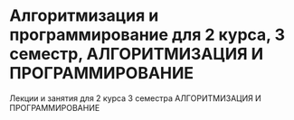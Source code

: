 # Алгоритмизация и программирование для 2 курса, 3 семестр, АЛГОРИТМИЗАЦИЯ И ПРОГРАММИРОВАНИЕ
Лекции и занятия для 2 курса 3 семестра АЛГОРИТМИЗАЦИЯ И ПРОГРАММИРОВАНИЕ

